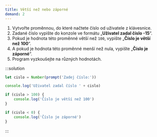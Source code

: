 ```yaml
---
title: Větší než nebo záporné
demand: 2
---
```


1. Vytvořte proměnnou, do které načtete číslo od uživatele z klávesnice.
1. Zadané číslo vypište do konzole ve formátu „**Uživatel zadal číslo -15**“.
1. Pokud je hodnota této proměnné větší než `100`, vypište „**Číslo je větší než 100**“.
1. A pokud je hodnota této proměnné menší než nula, vypište „**Číslo je záporné**“.
1. Program vyzkoušejte na různých hodnotách.

:::solution

```js
let cislo = Number(prompt('Zadej číslo:'))

console.log('Uživatel zadal číslo ' + cislo)

if (cislo > 100) {
	console.log('Číslo je větší než 100')
}

if (cislo < 0) {
	console.log('Číslo je záporné')
}
```

:::

